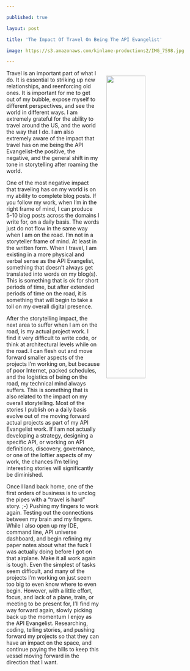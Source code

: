---
published: true
layout: post
title: 'The Impact Of Travel On Being The API Evangelist'
image: https://s3.amazonaws.com/kinlane-productions2/IMG_7598.jpg
---

<p><img src="https://s3.amazonaws.com/kinlane-productions2/IMG_7598.jpg" width="45%" align="right" style="padding: 15px;" />
<p>Travel is an important part of what I do. It is essential to striking up new relationships, and reenforcing old ones. It is important for me to get out of my bubble, expose myself to different perspectives, and see the world in different ways. I am extremely grateful for the ability to travel around the US, and the world the way that I do. I am also extremely aware of the impact that travel has on me being the API Evangelist–the positive, the negative, and the general shift in my tone in storytelling after roaming the world.

<p>One of the most negative impact that traveling has on my world is on my ability to complete blog posts. If you follow my work, when I’m in the right frame of mind, I can produce 5-10 blog posts across the domains I write for, on a daily basis. The words just do not flow in the same way when I am on the road. I’m not in a storyteller frame of mind. At least in the written form. When I travel, I am existing in a more physical and verbal sense as the API Evangelist, something that doesn’t always get translated into words on my blog(s). This is something that is ok for short periods of time, but after extended periods of time on the road, it is something that will begin to take a toll on my overall digital presence.

<p>After the storytelling impact, the next area to suffer when I am on the road, is my actual project work. I find it very difficult to write code, or think at architectural levels while on the road. I can flesh out and move forward smaller aspects of the projects I’m working on, but because of poor Internet, packed schedules, and the logistics of being on the road, my technical mind always suffers. This is something that is also related to the impact on my overall storytelling. Most of the stories I publish on a daily basis evolve out of me moving forward actual projects as part of my API Evangelist work. If I am not actually developing a strategy, designing a specific API, or working on API definitions, discovery, governance, or one of the loftier aspects of my work, the chances I’m telling interesting stories will significantly be diminished.

<p>Once I land back home, one of the first orders of business is to unclog the pipes with a “travel is hard” story. ;-) Pushing my fingers to work again. Testing out the connections between my brain and my fingers. While I also open up my IDE, command line, API universe dashboard, and begin refining my paper notes about what the fuck I was actually doing before I got on that airplane. Make it all work again is tough. Even the simplest of tasks seem difficult, and many of the projects I’m working on just seem too big to even know where to even begin. However, with a little effort, focus, and lack of a plane, train, or meeting to be present for, I’ll find my way forward again, slowly picking back up the momentum I enjoy as the API Evangelist. Researching, coding, telling stories, and pushing forward my projects so that they can have an impact on the space, and continue paying the bills to keep this vessel moving forward in the direction that I want.


